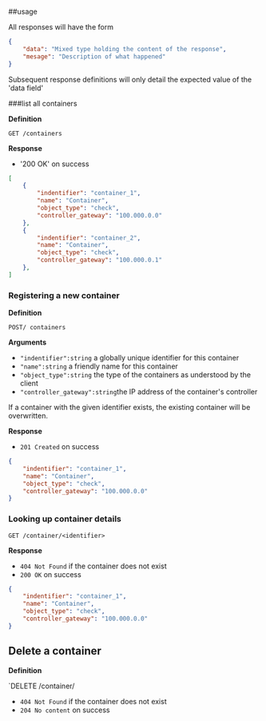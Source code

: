 ##usage

All responses will have the form

```json
{
	"data": "Mixed type holding the content of the response",
	"mesage": "Description of what happened"
}
```

Subsequent response definitions will only detail the expected value of the 'data field'

###list all containers

**Definition**

`GET /containers`

**Response**

- '200 OK' on success
```json
[
	{
		"indentifier": "container_1",
		"name": "Container",
		"object_type": "check",
		"controller_gateway": "100.000.0.0"
	},
	{
		"indentifier": "container_2",
		"name": "Container",
		"object_type": "check",
		"controller_gateway": "100.000.0.1"
	},
]
```

### Registering a new container

**Definition**

`POST/ containers`

**Arguments**

- `"indentifier":string` a globally unique identifier for this container
- `"name":string` a friendly name for this container
- `"object_type":string` the type of the containers as understood by the client
- `"controller_gateway":string`the IP address of the container's controller

If a container with the given identifier exists, the existing container will be overwritten. 

**Response**

- `201 Created` on success

```json
{
	"indentifier": "container_1",
	"name": "Container",
	"object_type": "check",
	"controller_gateway": "100.000.0.0"
}
```

### Looking up container details

`GET /container/<identifier>`

**Response**

- `404 Not Found` if the container does not exist
- `200 OK` on success

```json
{
	"indentifier": "container_1",
	"name": "Container",
	"object_type": "check",
	"controller_gateway": "100.000.0.0"
}
```
## Delete a container

**Definition**

`DELETE /container/<identifier>

- `404 Not Found` if the container does not exist
- `204 No content` on success


